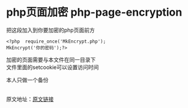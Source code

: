 <h1>php页面加密
php-page-encryption</h1>
把这段加入到你要加密的php页面前方
<pre><code>&lt;?php  require_once(&#39;MkEncrypt.php&#39;);
MkEncrypt(&#39;你的密码&#39;);?&gt;
</code></pre>
<p>加密的页面需要与本文件在同一目录下</br>
文件里面的setcookie可以设置访问时间</br>

本人只做一个备份</p>
</br>
原文地址：<a href="http://wyz-math.cn/index.php/PHP/720.html">原文链接</a>
</p>
